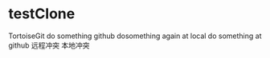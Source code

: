 # testClone
 TortoiseGit
 do something
 github
 dosomething again at local
 do something at github
 远程冲突
 本地冲突

